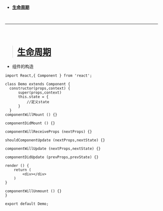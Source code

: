 > <h2 id=""></h2>
- [**生命周期**](#生命周期)



<br/>

***
<br/>

># <h1 id="生命周期">[生命周期](https://www.jianshu.com/p/c9bc994933d5)</h1>

- 组件的构造

```
import React,{ Component } from 'react';

class Demo extends Component {
  constructor(props,context) {
      super(props,context)
      this.state = {
          //定义state
      }
  }
componentWillMount () {}

componentDidMount () {}

componentWillReceiveProps (nextProps) {}

shouldComponentUpdate (nextProps,nextState) {}

componentWillUpdate (nextProps,nextState) {}

componentDidUpdate (prevProps,prevState) {}

render () {
    return (
        <div></div>
    )
}

componentWillUnmount () {}
}

export default Demo;
```


